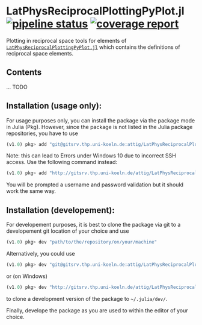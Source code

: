 # LatPhysReciprocalPlottingPyPlot.jl [![pipeline status](http://gitsrv.thp.uni-koeln.de/attig/LatPhysReciprocalPlottingPyPlot.jl/badges/master/pipeline.svg)](http://gitsrv.thp.uni-koeln.de/attig/LatPhysReciprocalPlottingPyPlot.jl/commits/master) [![coverage report](http://gitsrv.thp.uni-koeln.de/attig/LatPhysReciprocalPlottingPyPlot.jl/badges/master/coverage.svg)](http://gitsrv.thp.uni-koeln.de/attig/LatPhysReciprocalPlottingPyPlot.jl/commits/master)

Plotting in reciprocal space tools for elements of  [`LatPhysReciprocalPlottingPyPlot.jl`](http://gitsrv.thp.uni-koeln.de/attig/LatPhysReciprocalPlottingPyPlot.jl) which contains the definitions of reciprocal space elements.



## Contents

... TODO




## Installation (usage only):

For usage purposes only, you can install the package via the package mode in Julia (Pkg). However, since the package
is not listed in the Julia package repositories, you have to use
```julia
(v1.0) pkg> add "git@gitsrv.thp.uni-koeln.de:attig/LatPhysReciprocalPlottingPyPlot.jl.git"
```
Note: this can lead to Errors under Windows 10 due to incorrect SSH access. Use the following command instead:
```julia
(v1.0) pkg> add "http://gitsrv.thp.uni-koeln.de/attig/LatPhysReciprocalPlottingPyPlot.jl.git"
```
You will be prompted a username and password validation but it should work the same way.


## Installation (developement):

For developement purposes, it is best to clone the package via git to a developement
git location of your choice and use
```julia
(v1.0) pkg> dev "path/to/the/repository/on/your/machine"
```

Alternatively, you could use
```julia
(v1.0) pkg> dev "git@gitsrv.thp.uni-koeln.de:attig/LatPhysReciprocalPlottingPyPlot.jl.git"
```
or (on Windows)
```julia
(v1.0) pkg> dev "http://gitsrv.thp.uni-koeln.de/attig/LatPhysReciprocalPlottingPyPlot.jl.git"
```
to clone a development version of the package to `~/.julia/dev/`.


Finally, develope the package as you are used to within the editor of your choice.
